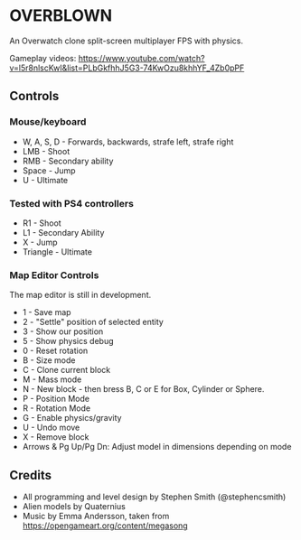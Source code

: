 # OVERBLOWN

An Overwatch clone split-screen multiplayer FPS with physics.

Gameplay videos: https://www.youtube.com/watch?v=l5r8nlscKwI&list=PLbGkfhhJ5G3-74KwOzu8khhYF_4Zb0pPF


## Controls

### Mouse/keyboard
* W, A, S, D - Forwards, backwards, strafe left, strafe right
* LMB - Shoot
* RMB - Secondary ability
* Space - Jump
* U - Ultimate


### Tested with PS4 controllers
* R1 - Shoot
* L1 - Secondary Ability
* X - Jump
* Triangle - Ultimate


### Map Editor Controls
The map editor is still in development.

* 1 - Save map
* 2 - "Settle" position of selected entity
* 3 - Show our position
* 5 - Show physics debug
* 0 - Reset rotation
* B - Size mode
* C - Clone current block
* M - Mass mode
* N - New block - then bress B, C or E for Box, Cylinder or Sphere.
* P - Position Mode
* R - Rotation Mode
* G - Enable physics/gravity
* U - Undo move
* X - Remove block
* Arrows & Pg Up/Pg Dn: Adjust model in dimensions depending on mode


## Credits
* All programming and level design by Stephen Smith (@stephencsmith)
* Alien models by Quaternius
* Music by Emma Andersson, taken from https://opengameart.org/content/megasong

